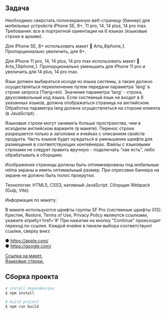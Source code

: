 ## Задача

Необходимо сверстать полноэкранную веб-страницу (баннер) для мобильных устройств iPhone SE, 8+, 11 pro, 14, 14 plus, 14 pro max. Требования:
все в портретной ориентации
на 6 языках (языковые строки в архиве).

Для iPhone SE, 8+ использовать макет 🎨 Arta_8iphone_1. Пропорционально увеличить, для 8+.


Для iPhone 11 pro, 14, 14 plus, 14 pro max использовать макет 🎨 Arta_13iphone_1. Пропорционально уменьшить для iPhone 11 pro и увеличить для 14 plus, 14 pro max.

Язык должен выбираться исходя из языка системы, а также должно осуществляться переключение путем передачи параметра 'lang' в строке запроса (?lang=en). Значение параметра 'lang' - строка, двухсимвольный код языка. Если системный язык не входит в 6 указанных языков, должна отображаться страница на английском. Обработка параметра lang должна осуществляться на стороне клиента (в JavaScript).

Языковые строки могут занимать больше пространства, чем в исходном английском варианте (в макете). Перенос строки разрешается только в заголовке и ячейках с описанием свойств продукта. Часть языков будет нуждаться в уменьшении шрифта для размещения в соответствующих контейнерах. Файлы с языковыми строками не следует править вручную - подключать “как есть”, либо обрабатывать в сборщике.

Изображения страницы должны быть оптимизированы под мобильные retina экраны и иметь оптимальный размер. При отрисовке баннера на экране не должно быть полос прокрутки.

Технологии: HTML5, CSS3, нативный JavaScript. Сборщик Webpack (Gulp, Vite).

Информация по макету:

В макете используются шрифты группы SF Pro (системные шрифты iOS). Крестик, Restore, Terms of Use, Privacy Policy являются ссылками, укажите атрибут href='#' При нажатии на кнопку "Continue" происходит переход по ссылке. Каждой ячейке в панели выбора соответствуют ссылки, сверху вниз: <br>

● https://apple.com/ <br>
● https://google.com/

[Ссылка на макет.](https://www.figma.com/file/wrOajzDimHC2B9VKwhcxik/Test-tasks-(Front-end)?type=design&node-id=0%3A1&mode=design&t=rmrpql4b8uNfCVlH-1) <br>
[Языковые строки.](https://ncloud.aiby.tools/s/xjqJQ95yRjzaPfR)

## Сборка проекта

``` bash
# install dependencies
$ npm install 

# build project
$ npm run build
```
